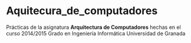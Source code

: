 # Aquitecura_de_computadores
Prácticas de la asignatura __Arquitectura de Computadores__ hechas en el curso 2014/2015
Grado en Ingeniería Informática
Universidad de Granada
